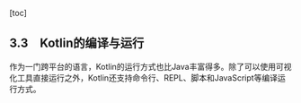 [toc]

## 3.3　Kotlin的编译与运行

作为一门跨平台的语言，Kotlin的运行方式也比Java丰富得多。除了可以使用可视化工具直接运行之外，Kotlin还支持命令行、REPL、脚本和JavaScript等编译运行方式。

